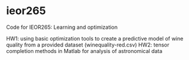 # ieor265
Code for IEOR265: Learning and optimization

HW1: using basic optimization tools to create a predictive model of wine quality from a provided dataset (winequality-red.csv)
HW2: tensor completion methods in Matlab for analysis of astronomical data
